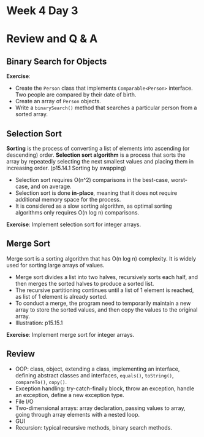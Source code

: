 # Week 4 Day 3
# Review and Q & A

## Binary Search for Objects

**Exercise**: 
- Create the `Person` class that implements `Comparable<Person>` interface. Two people are compared by their date of birth.
- Create an array of `Person` objects.
- Write a `binarySearch()` method that searches a particular person from a sorted array.

## Selection Sort
**Sorting** is the process of converting a list of elements into ascending (or descending) order. **Selection sort algorithm** is a process that sorts the array by repeatedly selecting the next smallest values and placing them in increasing order. (p15.14.1 Sorting by swapping)

- Selection sort requires O(n^2) comparisons in the best-case, worst-case, and on average.
- Selection sort is done **in-place**, meaning that it does not require additional memory space for the process.
- It is considered as a slow sorting algorithm, as optimal sorting algorithms only requires O(n log n) comparisons.

**Exercise**: Implement selection sort for integer arrays.

## Merge Sort
Merge sort is a sorting algorithm that has O(n log n) complexity. It is widely used for sorting large arrays of values.
- Merge sort divides a list into two halves, recursively sorts each half, and then merges the sorted halves to produce a sorted list. 
- The recursive partitioning continues until a list of 1 element is reached, as list of 1 element is already sorted.
- To conduct a merge, the program need to temporarily maintain a new array to store the sorted values, and then copy the values to the original array.
- Illustration: p15.15.1

**Exercise**: Implement merge sort for integer arrays.

## Review

- OOP: class, object, extending a class, implementing an interface, defining abstract classes and interfaces, `equals()`, `toString()`, `compareTo()`, `copy()`.
- Exception handling: try-catch-finally block, throw an exception, handle an exception, define a new exception type.
- File I/O
- Two-dimensional arrays: array declaration, passing values to array, going through array elements with a nested loop.
- GUI
- Recursion: typical recursive methods, binary search methods.
